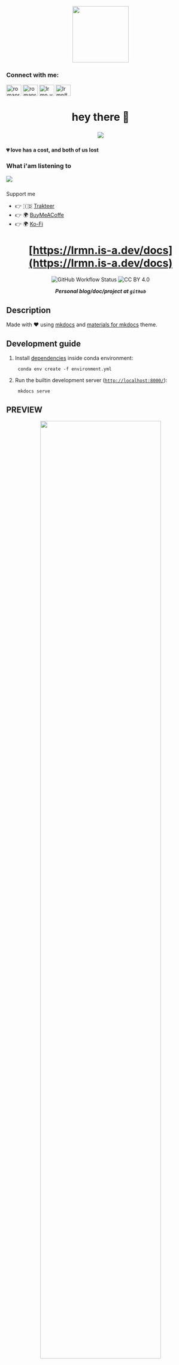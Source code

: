 <div align="center">
  <img height="150" src="https://res.cloudinary.com/lrmn/image/upload/v1686321620/catspeed_de0lzh_abtlnd.gif"/>
</div>

###

<h3 align="left">Connect with me:</h3>
<p align="left">
<a href="https://twitter.com/romanromannya" target="blank"><img align="center" src="https://raw.githubusercontent.com/rahuldkjain/github-profile-readme-generator/master/src/images/icons/Social/twitter.svg" alt="romanromannya" height="30" width="40" /></a>
<a href="https://instagram.com/romanroman.nya" target="blank"><img align="center" src="https://raw.githubusercontent.com/rahuldkjain/github-profile-readme-generator/master/src/images/icons/Social/instagram.svg" alt="romanroman.nya" height="30" width="40" /></a>
<a href="https://www.youtube.com/c/lrmn_vp" target="blank"><img align="center" src="https://raw.githubusercontent.com/rahuldkjain/github-profile-readme-generator/master/src/images/icons/Social/youtube.svg" alt="lrmn_vp" height="30" width="40" /></a>
<a href="https://discord.gg/WFfjrQxnfH" target="blank"><img align="center" src="https://raw.githubusercontent.com/rahuldkjain/github-profile-readme-generator/master/src/images/icons/Social/discord.svg" alt="lrmn#6666" height="30" width="40" /></a>
</p>

###

<h1 align="center">hey there 👋</h1>

###

<div align="center">
  <img src="https://visitor-badge.laobi.icu/badge?page_id=lrmn7.lrmn7&"  />
</div>

###


 <h4 align="left">💔 love has a cost, and both of us lost</p></h4>

###

<h3 align="left"> What i'am listening to </h3>

![](https://spotify-github-profile.vercel.app/api/view.svg?uid=hjn5rpwib3744xmkulex0vw4v&redirect=true][https://spotify-github-profile.vercel.app/api/view.svg?uid=hjn5rpwib3744xmkulex0vw4v&cover_image=true&theme=novatorem)

###

Support me

- 👉 🇮🇩 [Trakteer](https://trakteer.id/lrmn)
- 👉 🌍 [BuyMeACoffe](https://www.buymeacoffee.com/lrmn)
- 👉 🌍 [Ko-Fi](https://ko-fi.com/lrmn7)




<div align="center">

# [https://lrmn.is-a.dev/docs](https://lrmn.is-a.dev/docs)

![GitHub Workflow Status](https://img.shields.io/github/actions/workflow/status/lento234/lento234.github.io/main.yml?style=flat-square&labelColor=black)
![CC BY 4.0](https://img.shields.io/github/license/lento234/lento234.github.io?style=flat-square&color=blue&labelColor=black)

***Personal blog/doc/project at `github`***

</div>

## Description

Made with :heart: using [mkdocs](https://www.mkdocs.org/) and [materials for mkdocs](https://squidfunk.github.io/mkdocs-material/) theme.

[cc-by]: http://creativecommons.org/licenses/by/4.0/
[cc-by-image]: https://i.creativecommons.org/l/by/4.0/80x15.png

## Development guide

1. Install [dependencies](requirements.txt) inside conda environment:

        conda env create -f environment.yml

2. Run the builtin development server ([`http://localhost:8000/`](http://localhost:8000/)):

        mkdocs serve


## PREVIEW
<div align="center">
  <img width="80%" src="https://res.cloudinary.com/lrmn/image/upload/v1686672629/docs-og_ctbl8o.png">
</div> 